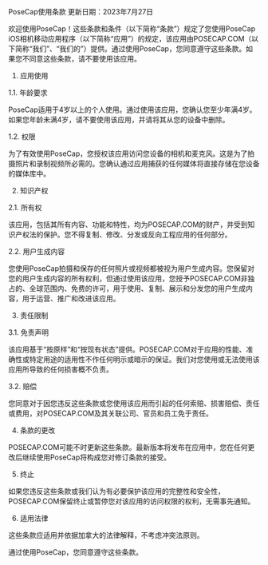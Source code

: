 PoseCap使用条款
更新日期：2023年7月27日

欢迎使用PoseCap！这些条款和条件（以下简称“条款”）规定了您使用PoseCap iOS相机移动应用程序（以下简称“应用”）的规定，该应用由POSECAP.COM（以下简称“我们”、“我们的”）提供。通过使用PoseCap，您同意遵守这些条款。如果您不同意这些条款，请不要使用该应用。

1. 应用使用

1.1. 年龄要求

PoseCap适用于4岁以上的个人使用。通过使用该应用，您确认您至少年满4岁。如果您年龄未满4岁，请不要使用该应用，并请将其从您的设备中删除。

1.2. 权限

为了有效使用PoseCap，您授权该应用访问您设备的相机和麦克风。这是为了拍摄照片和录制视频所必需的。您确认通过应用捕获的任何媒体将直接存储在您设备的媒体库中。

2. 知识产权

2.1. 所有权

该应用，包括其所有内容、功能和特性，均为POSECAP.COM的财产，并受到知识产权法的保护。您不得复制、修改、分发或反向工程应用的任何部分。

2.2. 用户生成内容

您使用PoseCap拍摄和保存的任何照片或视频都被视为用户生成内容。您保留对您的用户生成内容的所有权利，但通过使用该应用，您授予POSECAP.COM非独占的、全球范围内、免费的许可，用于使用、复制、展示和分发您的用户生成内容，用于运营、推广和改进该应用。

3. 责任限制

3.1. 免责声明

该应用基于“按原样”和“按现有状态”提供。POSECAP.COM对于应用的性能、准确性或特定用途的适用性不作任何明示或暗示的保证。我们对您使用或无法使用该应用所导致的任何损害概不负责。

3.2. 赔偿

您同意对于因您违反这些条款或您使用该应用而引起的任何索赔、损害赔偿、责任或费用，对POSECAP.COM及其关联公司、官员和员工免于责任。

4. 条款的更改

POSECAP.COM可能不时更新这些条款。最新版本将发布在应用中，您在任何更改后继续使用PoseCap将构成您对修订条款的接受。

5. 终止

如果您违反这些条款或我们认为有必要保护该应用的完整性和安全性，POSECAP.COM保留终止或暂停您对该应用的访问权限的权利，无需事先通知。

6. 适用法律

这些条款应适用并依据加拿大的法律解释，不考虑冲突法原则。

通过使用PoseCap，您同意遵守这些条款。